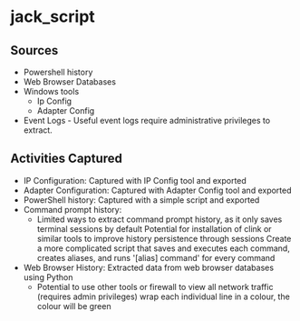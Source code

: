 # jack_script

## Sources

- Powershell history
- Web Browser Databases
- Windows tools
  - Ip Config
  - Adapter Config
- Event Logs - Useful event logs require administrative privileges to extract.
## Activities Captured

- IP Configuration: Captured with IP Config tool and exported
- Adapter Configuration: Captured with Adapter Config tool and exported
- PowerShell history: Captured with a simple script and exported
- Command prompt history:
  - Limited ways to extract command prompt history, as it only saves terminal sessions by default
    Potential for installation of clink or similar tools to improve history persistence through sessions
    Create a more complicated script that saves and executes each command, creates aliases, and runs '[alias] command' for every command
- Web Browser History: Extracted data from web browser databases using Python
  - Potential to use other tools or firewall to view all network traffic (requires admin privileges)
wrap each individual line in a colour, the colour will be green
